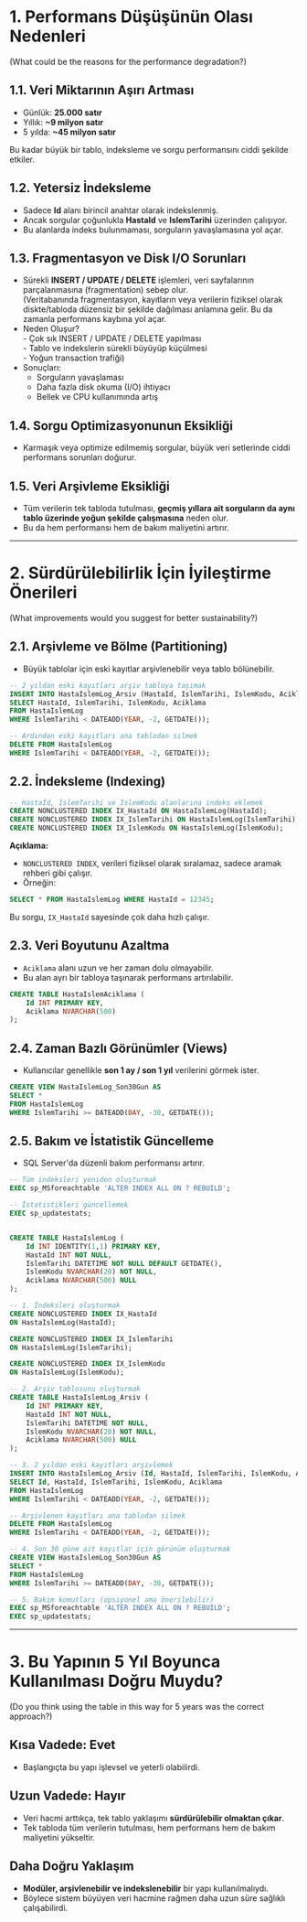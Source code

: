 # 1. Performans Düşüşünün Olası Nedenleri

(What could be the reasons for the performance degradation?)

## 1.1. Veri Miktarının Aşırı Artması

-   Günlük: **25.000 satır**
-   Yıllık: **\~9 milyon satır**
-   5 yılda: **\~45 milyon satır**

Bu kadar büyük bir tablo, indeksleme ve sorgu performansını ciddi
şekilde etkiler.

## 1.2. Yetersiz İndeksleme

-   Sadece **Id** alanı birincil anahtar olarak indekslenmiş.
-   Ancak sorgular çoğunlukla **HastaId** ve **IslemTarihi** üzerinden
    çalışıyor.
-   Bu alanlarda indeks bulunmaması, sorguların yavaşlamasına yol açar.

## 1.3. Fragmentasyon ve Disk I/O Sorunları

-   Sürekli **INSERT / UPDATE / DELETE** işlemleri, veri sayfalarının
    parçalanmasına (fragmentation) sebep olur.\
    (Veritabanında fragmentasyon, kayıtların veya verilerin fiziksel olarak diskte/tabloda düzensiz bir şekilde dağılması anlamına gelir. Bu da zamanla performans kaybına yol açar.
   -    Neden Oluşur?\
     -   Çok sık INSERT / UPDATE / DELETE yapılması\
     -   Tablo ve indekslerin sürekli büyüyüp küçülmesi\
     -    Yoğun transaction trafiği)
-   Sonuçları:
    -   Sorguların yavaşlaması
    -   Daha fazla disk okuma (I/O) ihtiyacı
    -   Bellek ve CPU kullanımında artış

## 1.4. Sorgu Optimizasyonunun Eksikliği

-   Karmaşık veya optimize edilmemiş sorgular, büyük veri setlerinde
    ciddi performans sorunları doğurur.

## 1.5. Veri Arşivleme Eksikliği

-   Tüm verilerin tek tabloda tutulması, **geçmiş yıllara ait sorguların
    da aynı tablo üzerinde yoğun şekilde çalışmasına** neden olur.
-   Bu da hem performansı hem de bakım maliyetini artırır.

------------------------------------------------------------------------

# 2. Sürdürülebilirlik İçin İyileştirme Önerileri

(What improvements would you suggest for better sustainability?)

## 2.1. Arşivleme ve Bölme (Partitioning)

-   Büyük tablolar için eski kayıtlar arşivlenebilir veya tablo
    bölünebilir.

``` sql
-- 2 yıldan eski kayıtları arşiv tabloya taşımak
INSERT INTO HastaIslemLog_Arsiv (HastaId, IslemTarihi, IslemKodu, Aciklama)
SELECT HastaId, IslemTarihi, IslemKodu, Aciklama
FROM HastaIslemLog
WHERE IslemTarihi < DATEADD(YEAR, -2, GETDATE());

-- Ardından eski kayıtları ana tablodan silmek
DELETE FROM HastaIslemLog
WHERE IslemTarihi < DATEADD(YEAR, -2, GETDATE());
```

## 2.2. İndeksleme (Indexing)

``` sql
-- HastaId, IslemTarihi ve IslemKodu alanlarına indeks eklemek
CREATE NONCLUSTERED INDEX IX_HastaId ON HastaIslemLog(HastaId);
CREATE NONCLUSTERED INDEX IX_IslemTarihi ON HastaIslemLog(IslemTarihi);
CREATE NONCLUSTERED INDEX IX_IslemKodu ON HastaIslemLog(IslemKodu);
```

**Açıklama:**
- `NONCLUSTERED INDEX`, verileri fiziksel olarak sıralamaz, sadece aramak
rehberi gibi çalışır.
- Örneğin:

``` sql
SELECT * FROM HastaIslemLog WHERE HastaId = 12345;
```

Bu sorgu, `IX_HastaId` sayesinde çok daha hızlı çalışır.

## 2.3. Veri Boyutunu Azaltma

-   `Aciklama` alanı uzun ve her zaman dolu olmayabilir.
-   Bu alan ayrı bir tabloya taşınarak performans artırılabilir.

``` sql
CREATE TABLE HastaIslemAciklama (
    Id INT PRIMARY KEY,
    Aciklama NVARCHAR(500)
);
```

## 2.4. Zaman Bazlı Görünümler (Views)

-   Kullanıcılar genellikle **son 1 ay / son 1 yıl** verilerini görmek
    ister.

``` sql
CREATE VIEW HastaIslemLog_Son30Gun AS
SELECT *
FROM HastaIslemLog
WHERE IslemTarihi >= DATEADD(DAY, -30, GETDATE());
```

## 2.5. Bakım ve İstatistik Güncelleme

-   SQL Server'da düzenli bakım performansı artırır.

``` sql
-- Tüm indeksleri yeniden oluşturmak
EXEC sp_MSforeachtable 'ALTER INDEX ALL ON ? REBUILD';

-- İstatistikleri güncellemek
EXEC sp_updatestats;
```

``` sql

CREATE TABLE HastaIslemLog (
    Id INT IDENTITY(1,1) PRIMARY KEY,                  
    HastaId INT NOT NULL,                              
    IslemTarihi DATETIME NOT NULL DEFAULT GETDATE(),   
    IslemKodu NVARCHAR(20) NOT NULL,                  
    Aciklama NVARCHAR(500) NULL                        
);

-- 1. İndeksleri oluşturmak
CREATE NONCLUSTERED INDEX IX_HastaId 
ON HastaIslemLog(HastaId);

CREATE NONCLUSTERED INDEX IX_IslemTarihi 
ON HastaIslemLog(IslemTarihi);

CREATE NONCLUSTERED INDEX IX_IslemKodu 
ON HastaIslemLog(IslemKodu);

-- 2. Arşiv tablosunu oluşturmak
CREATE TABLE HastaIslemLog_Arsiv (
    Id INT PRIMARY KEY,                                
    HastaId INT NOT NULL,
    IslemTarihi DATETIME NOT NULL,
    IslemKodu NVARCHAR(20) NOT NULL,
    Aciklama NVARCHAR(500) NULL
);

-- 3. 2 yıldan eski kayıtları arşivlemek
INSERT INTO HastaIslemLog_Arsiv (Id, HastaId, IslemTarihi, IslemKodu, Aciklama)
SELECT Id, HastaId, IslemTarihi, IslemKodu, Aciklama
FROM HastaIslemLog
WHERE IslemTarihi < DATEADD(YEAR, -2, GETDATE());

-- Arşivlenen kayıtları ana tablodan silmek
DELETE FROM HastaIslemLog
WHERE IslemTarihi < DATEADD(YEAR, -2, GETDATE());

-- 4. Son 30 güne ait kayıtlar için görünüm oluşturmak
CREATE VIEW HastaIslemLog_Son30Gun AS
SELECT *
FROM HastaIslemLog
WHERE IslemTarihi >= DATEADD(DAY, -30, GETDATE());

-- 5. Bakım komutları (opsiyonel ama önerilebilir)
EXEC sp_MSforeachtable 'ALTER INDEX ALL ON ? REBUILD';
EXEC sp_updatestats;
```

------------------------------------------------------------------------

# 3. Bu Yapının 5 Yıl Boyunca Kullanılması Doğru Muydu?

(Do you think using the table in this way for 5 years was the correct
approach?)

## Kısa Vadede: **Evet**

-   Başlangıçta bu yapı işlevsel ve yeterli olabilirdi.

## Uzun Vadede: **Hayır**

-   Veri hacmi arttıkça, tek tablo yaklaşımı **sürdürülebilir olmaktan
    çıkar**.
-   Tek tabloda tüm verilerin tutulması, hem performans hem de bakım
    maliyetini yükseltir.

## Daha Doğru Yaklaşım

-   **Modüler, arşivlenebilir ve indekslenebilir** bir yapı
    kullanılmalıydı.
-   Böylece sistem büyüyen veri hacmine rağmen daha uzun süre sağlıklı
    çalışabilirdi.
